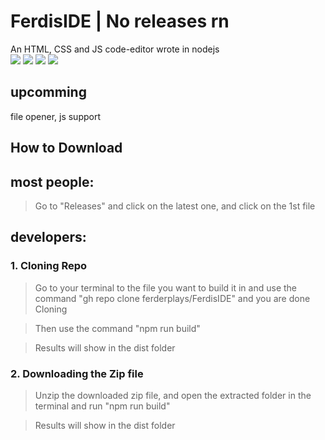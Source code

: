 # FerdisIDE | No releases rn
An HTML, CSS and JS code-editor wrote in nodejs
<br>
<img src="https://img.shields.io/github/downloads/ferderplays/FerdisIDE/total?style=for-the-badge&color=lime" /> <img src="https://img.shields.io/github/last-commit/ferderplays/FerdisIDE?style=for-the-badge&color=lime" />
<img src="https://img.shields.io/github/commit-activity/w/ferderplays/FerdisIDE?style=for-the-badge&color=lime" /> <img src="https://img.shields.io/github/repo-size/ferderplays/FerdisIDE?style=for-the-badge&color=lime" />
## upcomming
file opener, js support

## How to Download

## most people:

> Go to "Releases" and click on the latest one, and click on the 1st file

## developers:

### 1. Cloning Repo

> Go to your terminal to the file you want to build it in and use the command "gh repo clone ferderplays/FerdisIDE" and you are done Cloning

> Then use the command "npm run build"

> Results will show in the dist folder

### 2. Downloading the Zip file

> Unzip the downloaded zip file, and open the extracted folder in the terminal and run "npm run build"

> Results will show in the dist folder
